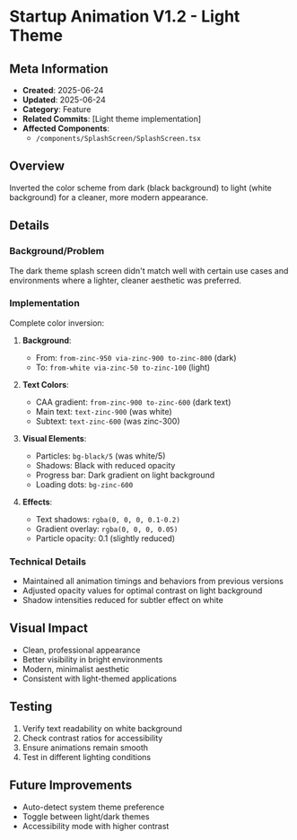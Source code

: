 # Startup Animation V1.2 - Light Theme

## Meta Information
- **Created**: 2025-06-24
- **Updated**: 2025-06-24
- **Category**: Feature
- **Related Commits**: [Light theme implementation]
- **Affected Components**: 
  - `/components/SplashScreen/SplashScreen.tsx`

## Overview
Inverted the color scheme from dark (black background) to light (white background) for a cleaner, more modern appearance.

## Details
### Background/Problem
The dark theme splash screen didn't match well with certain use cases and environments where a lighter, cleaner aesthetic was preferred.

### Implementation
Complete color inversion:

1. **Background**: 
   - From: `from-zinc-950 via-zinc-900 to-zinc-800` (dark)
   - To: `from-white via-zinc-50 to-zinc-100` (light)

2. **Text Colors**:
   - CAA gradient: `from-zinc-900 to-zinc-600` (dark text)
   - Main text: `text-zinc-900` (was white)
   - Subtext: `text-zinc-600` (was zinc-300)

3. **Visual Elements**:
   - Particles: `bg-black/5` (was white/5)
   - Shadows: Black with reduced opacity
   - Progress bar: Dark gradient on light background
   - Loading dots: `bg-zinc-600`

4. **Effects**:
   - Text shadows: `rgba(0, 0, 0, 0.1-0.2)`
   - Gradient overlay: `rgba(0, 0, 0, 0.05)`
   - Particle opacity: 0.1 (slightly reduced)

### Technical Details
- Maintained all animation timings and behaviors from previous versions
- Adjusted opacity values for optimal contrast on light background
- Shadow intensities reduced for subtler effect on white

## Visual Impact
- Clean, professional appearance
- Better visibility in bright environments
- Modern, minimalist aesthetic
- Consistent with light-themed applications

## Testing
1. Verify text readability on white background
2. Check contrast ratios for accessibility
3. Ensure animations remain smooth
4. Test in different lighting conditions

## Future Improvements
- Auto-detect system theme preference
- Toggle between light/dark themes
- Accessibility mode with higher contrast